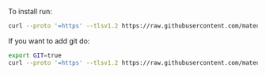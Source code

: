 To install run:

``` bash
curl --proto '=https' --tlsv1.2 https://raw.githubusercontent.com/mateuszradomski/dotfiles/master/setup.sh | bash
```

If you want to add git do:

``` bash
export GIT=true
curl --proto '=https' --tlsv1.2 https://raw.githubusercontent.com/mateuszradomski/dotfiles/master/setup.sh | bash
```
